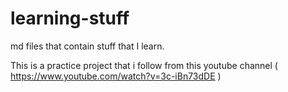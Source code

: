 # learning-stuff
md files that contain stuff that I learn.

This is a practice project that i follow from this youtube channel ( https://www.youtube.com/watch?v=3c-iBn73dDE )

